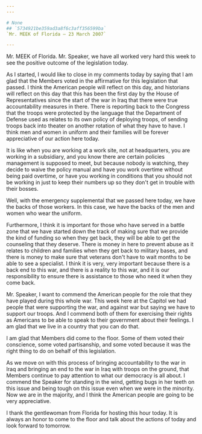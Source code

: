 ```yaml
---
---

# None
## `5734921be359ad3a8f6c3aff356599ba`
`Mr. MEEK of Florida — 23 March 2007`

---
```



Mr. MEEK of Florida. Mr. Speaker, we have all worked very hard this 
week to see the positive outcome of the legislation today.

As I started, I would like to close in my comments today by saying 
that I am glad that the Members voted in the affirmative for this 
legislation that passed. I think the American people will reflect on 
this day, and historians will reflect on this day that this has been 
the first day by the House of Representatives since the start of the 
war in Iraq that there were true accountability measures in there. 
There is reporting back to the Congress that the troops were protected 
by the language that the Department of Defense used as relates to its 
own policy of deploying troops, of sending troops back into theater on 
another rotation of what they have to have. I think men and women in 
uniform and their families will be forever appreciative of our action 
here today.

It is like when you are working at a work site, not at headquarters, 
you are working in a subsidiary, and you know there are certain 
policies management is supposed to meet, but because nobody is 
watching, they decide to waive the policy manual and have you work 
overtime without being paid overtime, or have you working in conditions 
that you should not be working in just to keep their numbers up so they 
don't get in trouble with their bosses.

Well, with the emergency supplemental that we passed here today, we 
have the backs of those workers. In this case, we have the backs of the 
men and women who wear the uniform.

Furthermore, I think it is important for those who have served in a 
battle zone that we have started down the track of making sure that we 
provide the kind of funding so when they get back, they will be able to 
get the counseling that they deserve. There is money in here to prevent 
abuse as it relates to children and families when they get back to 
military bases, and there is money to make sure that veterans don't 
have to wait months to be able to see a specialist. I think it is very, 
very important because there is a back end to this war, and there is a 
reality to this war, and it is our responsibility to ensure there is 
assistance to those who need it when they come back.

Mr. Speaker, I want to commend the American people for the role that 
they have played during this whole war. This week here at the Capitol 
we had people that were supporting the war, and against war but saying 
we have to support our troops. And I commend both of them for 
exercising their rights as Americans to be able to speak to their 
government about their feelings. I am glad that we live in a country 
that you can do that.

I am glad that Members did come to the floor. Some of them voted 
their conscience, some voted partisanship, and some voted because it 
was the right thing to do on behalf of this legislation.

As we move on with this process of bringing accountability to the war 
in Iraq and bringing an end to the war in Iraq with troops on the 
ground, that Members continue to pay attention to what our democracy is 
all about. I commend the Speaker for standing in the wind, getting bugs 
in her teeth on this issue and being tough on this issue even when we 
were in the minority. Now we are in the majority, and I think the 
American people are going to be very appreciative.

I thank the gentlewoman from Florida for hosting this hour today. It 
is always an honor to come to the floor and talk about the actions of 
today and look forward to tomorrow.